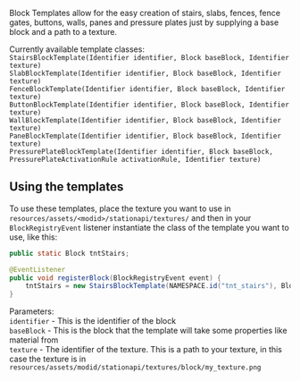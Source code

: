 Block Templates allow for the easy creation of stairs, slabs, fences, fence gates, buttons, walls, panes and pressure plates just by supplying a base block and a path to a texture.  

Currently available template classes:  
`StairsBlockTemplate(Identifier identifier, Block baseBlock, Identifier texture)`  
`SlabBlockTemplate(Identifier identifier, Block baseBlock, Identifier texture)`  
`FenceBlockTemplate(Identifier identifier, Block baseBlock, Identifier texture)`  
`ButtonBlockTemplate(Identifier identifier, Block baseBlock, Identifier texture)`  
`WallBlockTemplate(Identifier identifier, Block baseBlock, Identifier texture)`  
`PaneBlockTemplate(Identifier identifier, Block baseBlock, Identifier texture)`  
`PressurePlateBlockTemplate(Identifier identifier, Block baseBlock, PressurePlateActivationRule activationRule, Identifier texture)`  

## Using the templates
To use these templates, place the texture you want to use in `resources/assets/<modid>/stationapi/textures/` and then in your `BlockRegistryEvent` listener instantiate the class of the template you want to use, like this:  
```java
public static Block tntStairs;

@EventListener
public void registerBlock(BlockRegistryEvent event) {
	tntStairs = new StairsBlockTemplate(NAMESPACE.id("tnt_stairs"), Block.TNT, Identifier.of("modid:block/my_texture")).setTranslationKey(NAMESPACE, "tnt_stairs").setHardness(0.5F);
}
```
Parameters:  
`identifier` - This is the identifier of the block  
`baseBlock` - This is the block that the template will take some properties like material from  
`texture` - The identifier of the texture. This is a path to your texture, in this case the texture is in `resources/assets/modid/stationapi/textures/block/my_texture.png`  

